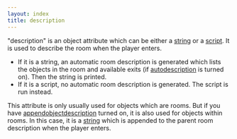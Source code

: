 ```yaml
---
layout: index
title: description
---
```


"description" is an object attribute which can be either a [string](../types/string.html) or a [script](../types/script.html). It is used to describe the room when the player enters.

-   If it is a string, an automatic room description is generated which lists the objects in the room and available exits (if [autodescription](autodescription.html) is turned on). Then the string is printed.
-   If it is a script, no automatic room description is generated. The script is run instead.

This attribute is only usually used for objects which are rooms. But if you have [appendobjectdescription](appendobjectdescription.html) turned on, it is also used for objects within rooms. In this case, it is a [string](../types/string.html) which is appended to the parent room description when the player enters.
